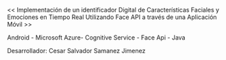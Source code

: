 << Implementación de un identificador Digital de Características Faciales y Emociones en Tiempo Real Utilizando Face API a través de una Aplicación Móvil >>

Android - Microsoft Azure- Cognitive Service - Face Api - Java


Desarrollador:
  Cesar Salvador Samanez Jimenez
